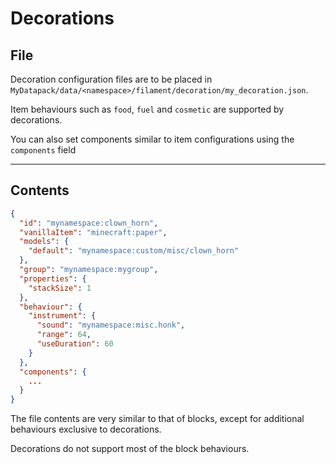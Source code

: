 # Decorations

## File

Decoration configuration files are to be placed in `MyDatapack/data/<namespace>/filament/decoration/my_decoration.json`.

Item behaviours such as `food`, `fuel` and `cosmetic` are supported by decorations.

You can also set components similar to item configurations using the `components` field

---

## Contents

```json
{
  "id": "mynamespace:clown_horn",
  "vanillaItem": "minecraft:paper",
  "models": {
    "default": "mynamespace:custom/misc/clown_horn"
  },
  "group": "mynamespace:mygroup",
  "properties": {
    "stackSize": 1
  },
  "behaviour": {
    "instrument": {
      "sound": "mynamespace:misc.honk",
      "range": 64,
      "useDuration": 60
    }
  },
  "components": {
    ...
  }
}
```

The file contents are very similar to that of blocks, except for additional behaviours exclusive to decorations.

Decorations do not support most of the block behaviours.